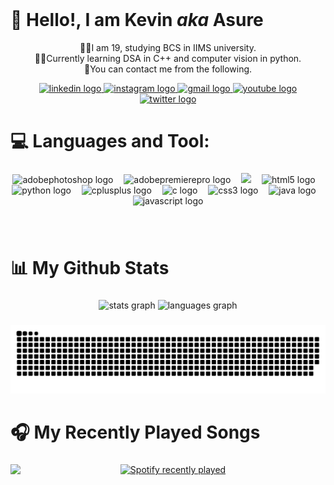 <br clear="both">

<h1 align="Left">👋 Hello!, I am Kevin <i>aka</i> Asure</h1>

<p align="center">🧑‍🎓I am 19, studying BCS in IIMS university.<br>👨‍💻Currently learning DSA in C++ and computer vision in python.<br>🔗You can contact me from the following.</p>

<div align="center">
  <a href="https://www.linkedin.com/in/kevin-dangol-874535318/" target="_blank">
    <img src="https://raw.githubusercontent.com/maurodesouza/profile-readme-generator/master/src/assets/icons/social/linkedin/default.svg" width="42" height="30" alt="linkedin logo"  />
  </a>
  <a href="https://www.instagram.com/asurewastaken/" target="_blank">
    <img src="https://raw.githubusercontent.com/maurodesouza/profile-readme-generator/master/src/assets/icons/social/instagram/default.svg" width="42" height="30" alt="instagram logo"  />
  </a>
  <a href="kevindangol70@gmail.com" target="_blank">
    <img src="https://raw.githubusercontent.com/maurodesouza/profile-readme-generator/master/src/assets/icons/social/gmail/default.svg" width="42" height="30" alt="gmail logo"  />
  </a>
  <a href="https://www.youtube.com/@Asure69" target="_blank">
    <img src="https://raw.githubusercontent.com/maurodesouza/profile-readme-generator/master/src/assets/icons/social/youtube/default.svg" width="42" height="30" alt="youtube logo"  />
  </a>
  <a href="https://x.com/AsureGamer" target="_blank">
    <img src="https://raw.githubusercontent.com/maurodesouza/profile-readme-generator/master/src/assets/icons/social/twitter/default.svg" width="42" height="30" alt="twitter logo"  />
  </a>
</div>

###


<h1 align="Left">💻 Languages and Tool:</h1>

###

<div align="center">
  <img src="https://img.shields.io/badge/adobe%20photoshop-%2331A8FF.svg?style=flat&logo=adobe%20photoshop&logoColor=white" height="30" alt="adobephotoshop logo"  />
  <img width="9" />
  <img src="https://img.shields.io/badge/Adobe%20Premiere%20Pro-9999FF.svg?style=flat&logo=Adobe%20Premiere%20Pro&logoColor=white" height="30" alt="adobepremierepro logo"  />
  <img width="9" />
  <img src="https://img.shields.io/badge/Adobe%20After%20Effects-9999FF.svg?style=flat&logo=Adobe%20After%20Effects&logoColor=white" height="30"height="30" />
  <img width="9" />
  <img src="https://img.shields.io/badge/html5-%23E34F26.svg?style=flat&logo=html5&logoColor=white" height="30" alt="html5 logo"  />
  <img width="9" />
  <img src="https://img.shields.io/badge/python-3670A0?style=flat&logo=python&logoColor=ffdd54" height="30" alt="python logo"  />
  <img width="9" />
  <img src="https://img.shields.io/badge/c++-%2300599C.svg?style=flat&logo=c%2B%2B&logoColor=white" height="30" alt="cplusplus logo"  />
  <img width="9" />
  <img src="https://img.shields.io/badge/c-%2300599C.svg?style=flat&logo=c&logoColor=white" height="30" alt="c logo"  />
  <img width="9" />
  <img src="https://img.shields.io/badge/css3-%231572B6.svg?style=flat&logo=css3&logoColor=white" height="30" alt="css3 logo"  />
  <img width="9" />
  <img src="https://img.shields.io/badge/java-%23ED8B00.svg?style=flat&logo=openjdk&logoColor=white" height="30" alt="java logo"  />
  <img width="9" />
  <img src="https://img.shields.io/badge/javascript-%23323330.svg?style=flat&logo=javascript&logoColor=%23F7DF1E" height="30" alt="javascript logo"  />
</div>

###

<br clear="both">

<h1 align="Left">📊 My Github Stats</h1>

###

<div align="center">
  <img src="https://github-readme-stats.vercel.app/api?username=kevin-dangol&hide_title=false&hide_rank=false&show_icons=true&include_all_commits=true&count_private=true&disable_animations=false&theme=dracula&locale=en&hide_border=false" height="150" alt="stats graph"  />
  <img src="https://github-readme-stats.vercel.app/api/top-langs?username=kevin-dangol&locale=en&hide_title=false&layout=compact&card_width=320&langs_count=5&theme=dracula&hide_border=false" height="150" alt="languages graph"  />
</div>


###

<img src="https://raw.githubusercontent.com/kevin-dangol/kevin-dangol/output/snake.svg" alt="Snake animation" />

###

<h1 align="Left">🎧 My Recently Played Songs</h1>

###
<img align="left" height="146" src="https://media.tenor.com/aJkfTJvLdbIAAAAM/sad-pepe.gif"  />

###

<div align="center">
  <a href="https://open.spotify.com/user/ktcftqm42lrt067h227iz7m3u">
    <img src="https://spotify-recently-played-readme.vercel.app/api?user=ktcftqm42lrt067h227iz7m3u&count=5&unique=true" alt="Spotify recently played"  />
  </a>
</div>

###
